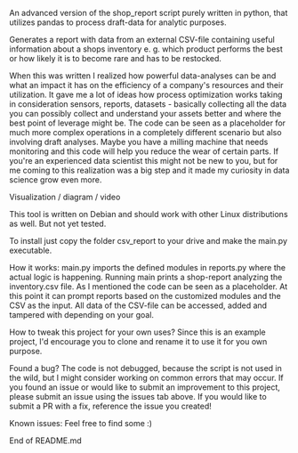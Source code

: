 An advanced version of the shop_report script purely written in python, that utilizes pandas to process draft-data for analytic purposes.

Generates a report with data from an external CSV-file containing useful information about a shops inventory e. g. which product performs the best or how likely it is to become rare and has to be restocked.

When this was written I realized how powerful data-analyses can be and what an impact it has on the efficiency of a company's resources and their utilization. It gave me a lot of ideas how process optimization works taking in consideration sensors, reports, datasets - basically collecting all the data you can possibly collect and understand your assets better and where the best point of leverage might be. 
The code can be seen as a placeholder for much more complex operations in a completely different scenario but also involving draft analyses. Maybe you have a milling machine that needs monitoring and this code will help you reduce the wear of certain parts. 
If you're an experienced data scientist this might not be new to you, but for me coming to this realization was a big step and it made my curiosity in data science grow even more. 

Visualization / diagram / video

This tool is written on Debian and should work with other Linux distributions as well. But not yet tested.

To install just copy the folder csv_report to your drive and make the main.py executable.

How it works:
main.py imports the defined modules in reports.py where the actual logic is happening. Running main prints a shop-report analyzing the inventory.csv file. As I mentioned the code can be seen as a placeholder. At this point it can prompt reports based on the customized modules and the CSV as the input. All data of the CSV-file can be accessed, added and tampered with depending on your goal.

How to tweak this project for your own uses?
Since this is an example project, I'd encourage you to clone and rename it to use it for you own purpose.

Found a bug?
The code is not debugged, because the script is not used in the wild, but I might consider working on common errors that may occur. If you found an issue or would like to submit an improvement to this project, please submit an issue using the issues tab above. If you would like to submit a PR with a fix, reference the issue you created!

Known issues:
Feel free to find some :)

End of README.md
